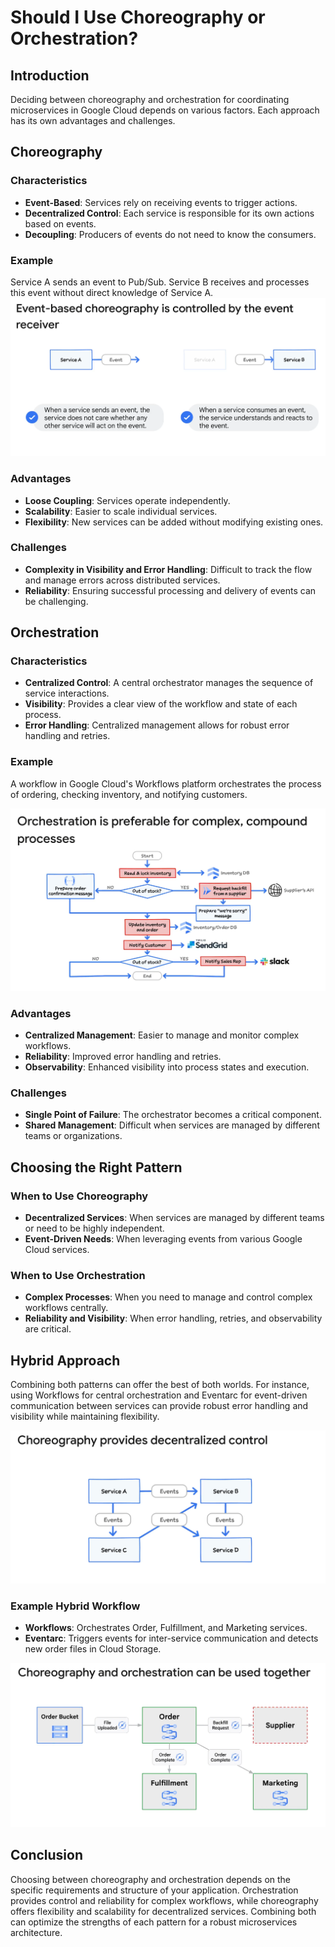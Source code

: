 # Should I Use Choreography or Orchestration?

## Introduction
Deciding between choreography and orchestration for coordinating microservices in Google Cloud depends on various factors. Each approach has its own advantages and challenges.

## Choreography

### Characteristics
- **Event-Based**: Services rely on receiving events to trigger actions.
- **Decentralized Control**: Each service is responsible for its own actions based on events.
- **Decoupling**: Producers of events do not need to know the consumers.

### Example
Service A sends an event to Pub/Sub. Service B receives and processes this event without direct knowledge of Service A.
![alt text](Images/image-10.png)

### Advantages
- **Loose Coupling**: Services operate independently.
- **Scalability**: Easier to scale individual services.
- **Flexibility**: New services can be added without modifying existing ones.

### Challenges
- **Complexity in Visibility and Error Handling**: Difficult to track the flow and manage errors across distributed services.
- **Reliability**: Ensuring successful processing and delivery of events can be challenging.

## Orchestration
### Characteristics
- **Centralized Control**: A central orchestrator manages the sequence of service interactions.
- **Visibility**: Provides a clear view of the workflow and state of each process.
- **Error Handling**: Centralized management allows for robust error handling and retries.

### Example
A workflow in Google Cloud's Workflows platform orchestrates the process of ordering, checking inventory, and notifying customers.

![alt text](Images/image-11.png)

### Advantages
- **Centralized Management**: Easier to manage and monitor complex workflows.
- **Reliability**: Improved error handling and retries.
- **Observability**: Enhanced visibility into process states and execution.

### Challenges
- **Single Point of Failure**: The orchestrator becomes a critical component.
- **Shared Management**: Difficult when services are managed by different teams or organizations.

## Choosing the Right Pattern
### When to Use Choreography
- **Decentralized Services**: When services are managed by different teams or need to be highly independent.
- **Event-Driven Needs**: When leveraging events from various Google Cloud services.

### When to Use Orchestration
- **Complex Processes**: When you need to manage and control complex workflows centrally.
- **Reliability and Visibility**: When error handling, retries, and observability are critical.

## Hybrid Approach
Combining both patterns can offer the best of both worlds. For instance, using Workflows for central orchestration and Eventarc for event-driven communication between services can provide robust error handling and visibility while maintaining flexibility.

![alt text](Images/image-12.png)

### Example Hybrid Workflow
- **Workflows**: Orchestrates Order, Fulfillment, and Marketing services.
- **Eventarc**: Triggers events for inter-service communication and detects new order files in Cloud Storage.

![alt text](Images/image-13.png)

## Conclusion
Choosing between choreography and orchestration depends on the specific requirements and structure of your application. Orchestration provides control and reliability for complex workflows, while choreography offers flexibility and scalability for decentralized services. Combining both can optimize the strengths of each pattern for a robust microservices architecture.